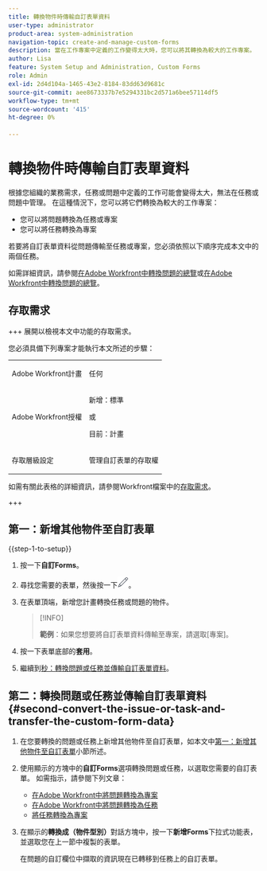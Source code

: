 ```yaml
---
title: 轉換物件時傳輸自訂表單資料
user-type: administrator
product-area: system-administration
navigation-topic: create-and-manage-custom-forms
description: 當在工作專案中定義的工作變得太大時，您可以將其轉換為較大的工作專案。
author: Lisa
feature: System Setup and Administration, Custom Forms
role: Admin
exl-id: 2d4d104a-1465-43e2-8184-83dd63d9681c
source-git-commit: aee8673337b7e5294331bc2d571a6bee57114df5
workflow-type: tm+mt
source-wordcount: '415'
ht-degree: 0%

---
```


# 轉換物件時傳輸自訂表單資料

根據您組織的業務需求，任務或問題中定義的工作可能會變得太大，無法在任務或問題中管理。 在這種情況下，您可以將它們轉換為較大的工作專案：

* 您可以將問題轉換為任務或專案
* 您可以將任務轉換為專案

若要將自訂表單資料從問題傳輸至任務或專案，您必須依照以下順序完成本文中的兩個任務。

如需詳細資訊，請參閱[在Adobe Workfront中轉換問題的總覽](../../../manage-work/issues/convert-issues/convert-issues.md)或[在Adobe Workfront中轉換問題的總覽](../../../manage-work/issues/convert-issues/convert-issues.md)。

## 存取需求

+++ 展開以檢視本文中功能的存取需求。

您必須具備下列專案才能執行本文所述的步驟：

<table style="table-layout:auto"> 
 <col> 
 <col> 
 <tbody> 
  <tr data-mc-conditions=""> 
   <td role="rowheader"> <p>Adobe Workfront計畫</p> </td> 
   <td>任何</td> 
  </tr> 
  <tr> 
   <td role="rowheader">Adobe Workfront授權</td> 
   <td>
   <p>新增：標準</p>
   <p>或</p>
   <p>目前：計畫</p></td> 
  </tr> 
  <tr data-mc-conditions=""> 
   <td role="rowheader">存取層級設定</td> 
   <td> <p>管理自訂表單的存取權</p> </td> 
  </tr> 
 </tbody> 
</table>

如需有關此表格的詳細資訊，請參閱Workfront檔案中的[存取需求](/help/quicksilver/administration-and-setup/add-users/access-levels-and-object-permissions/access-level-requirements-in-documentation.md)。

+++

## 第一：新增其他物件至自訂表單

{{step-1-to-setup}}

1. 按一下&#x200B;**自訂Forms**。
1. 尋找您需要的表單，然後按一下![編輯圖示](assets/edit-icon.png)。
1. 在表單頂端，新增您計畫轉換任務或問題的物件。

   >[!INFO]
   >
   >**範例**：如果您想要將自訂表單資料傳輸至專案，請選取[專案]。

1. 按一下表單底部的&#x200B;**套用**。

1. 繼續到[秒：轉換問題或任務並傳輸自訂表單資料](#second-convert-the-issue-or-task-and-transfer-the-custom-form-data)。

## 第二：轉換問題或任務並傳輸自訂表單資料 {#second-convert-the-issue-or-task-and-transfer-the-custom-form-data}

1. 在您要轉換的問題或任務上新增其他物件至自訂表單，如本文中[第一：新增其他物件至自訂表單](#first-add-additonal-objects-to-the-custom-form)小節所述。
1. 使用顯示的方塊中的&#x200B;**自訂Forms**&#x200B;選項轉換問題或任務，以選取您需要的自訂表單。 如需指示，請參閱下列文章：

   * [在Adobe Workfront中將問題轉換為專案](../../../manage-work/issues/convert-issues/convert-issue-to-project.md)
   * [在Adobe Workfront中將問題轉換為任務](../../../manage-work/issues/convert-issues/convert-issue-to-task.md)
   * [將任務轉換為專案](../../../manage-work/tasks/manage-tasks/convert-task-to-project.md)

1. 在顯示的&#x200B;**轉換成（物件型別）**&#x200B;對話方塊中，按一下&#x200B;**新增Forms**&#x200B;下拉式功能表，並選取您在上一節中複製的表單。

   在問題的自訂欄位中擷取的資訊現在已轉移到任務上的自訂表單。


<!--
## First: Copy the custom form {#first-copy-the-custom-form}

First you need to make sure that you retain any custom form data on a task or issue you want to convert. Because the custom form data must be an exact match on the converted item, it is best practice to duplicate the form so that you can attach it to the new object.

>[!TIP]
>
>Another way to retain custom form data in this situation is to add the larger object type to the custom form. For instructions, see [Design a form with the form designer](/help/quicksilver/administration-and-setup/customize-workfront/create-manage-custom-forms/form-designer/design-a-form/design-a-form.md).

1. Click the **Main Menu** icon ![](assets/main-menu-icon.png) in the upper-right corner of Adobe Workfront, then click **Setup** ![](assets/gear-icon-settings.png).

1. Click **Custom Forms**.
1. Select the task- or issue-type custom form, then click **Copy**.
1. In the **Custom Form** dialog box, specify a name for the new form.  

1. From the **Form Type** drop-down menu, select the type of object you want to create the new custom form for

   **Example:** If you want to transfer the custom form data to a project, select Project.

1. Click **Copy Form**.

   This copied custom form can now be attached to a task or project.

1. Continue on to [Second: Convert the issue or task and transfer the custom form data](#second-convert-the-issue-or-task-and-transfer-the-custom-form-data).
-->